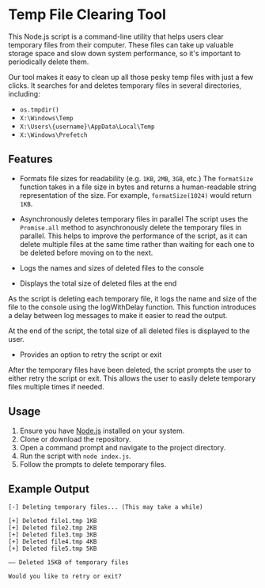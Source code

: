 # Temp File Clearing Tool

This Node.js script is a command-line utility that helps users clear temporary files from their computer. These files can take up valuable storage space and slow down system performance, so it's important to periodically delete them.

Our tool makes it easy to clean up all those pesky temp files with just a few clicks. It searches for and deletes temporary files in several directories, including:

- `os.tmpdir()`
- `X:\Windows\Temp`
- `X:\Users\{username}\AppData\Local\Temp`
- `X:\Windows\Prefetch`

## Features

- Formats file sizes for readability (e.g. `1KB`, `2MB`, `3GB`, etc.)
The `formatSize` function takes in a file size in bytes and returns a human-readable string representation of the size. For example, `formatSize(1024)` would return `1KB`.

- Asynchronously deletes temporary files in parallel
The script uses the `Promise.all` method to asynchronously delete the temporary files in parallel. This helps to improve the performance of the script, as it can delete multiple files at the same time rather than waiting for each one to be deleted before moving on to the next.

- Logs the names and sizes of deleted files to the console
- Displays the total size of deleted files at the end

As the script is deleting each temporary file, it logs the name and size of the file to the console using the logWithDelay function. This function introduces a delay between log messages to make it easier to read the output.

At the end of the script, the total size of all deleted files is displayed to the user.

- Provides an option to retry the script or exit

After the temporary files have been deleted, the script prompts the user to either retry the script or exit. This allows the user to easily delete temporary files multiple times if needed.

## Usage

1. Ensure you have [Node.js](https://nodejs.org/) installed on your system.
2. Clone or download the repository.
3. Open a command prompt and navigate to the project directory.
4. Run the script with `node index.js`.
5. Follow the prompts to delete temporary files.

## Example Output
```
[-] Deleting temporary files... (This may take a while)

[+] Deleted file1.tmp 1KB
[+] Deleted file2.tmp 2KB
[+] Deleted file3.tmp 3KB
[+] Deleted file4.tmp 4KB
[+] Deleted file5.tmp 5KB

—— Deleted 15KB of temporary files

Would you like to retry or exit?
```
